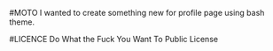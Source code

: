 #MOTO
I wanted to create something new for profile page using bash theme.

#LICENCE
Do What the Fuck You Want To Public License
